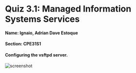 # Quiz 3.1: Managed Information Systems Services

#### Name: Ignaio, Adrian Dave Estoque
#### Section: CPE31S1
#### Configuring the vsftpd server.
![screenshot](https://user-images.githubusercontent.com/118405495/204434300-db766470-fb10-4a45-ad39-35e4c307556e.png)

